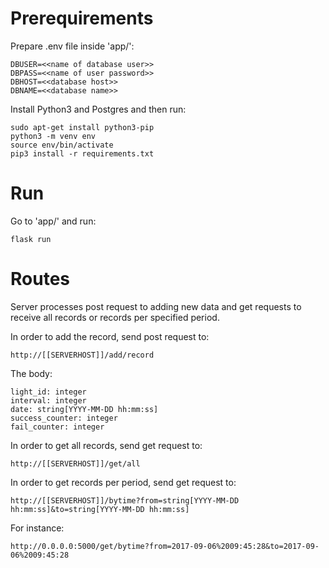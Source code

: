 # Prerequirements

Prepare .env file inside 'app/':
```
DBUSER=<<name of database user>>
DBPASS=<<name of user password>>
DBHOST=<<database host>>
DBNAME=<<database name>>
```

Install Python3 and Postgres and then run:
```
sudo apt-get install python3-pip
python3 -m venv env
source env/bin/activate
pip3 install -r requirements.txt
```

# Run

Go to 'app/' and run:

```
flask run
```

# Routes

Server processes post request to adding new data and get requests to receive all records or records per specified period.

In order to add the record, send post request to:
```
http://[[SERVERHOST]]/add/record
```

The body:

```
light_id: integer
interval: integer
date: string[YYYY-MM-DD hh:mm:ss]
success_counter: integer
fail_counter: integer
```

In order to get all records, send get request to:
```
http://[[SERVERHOST]]/get/all
```

In order to get records per period, send get request to:
```
http://[[SERVERHOST]]/bytime?from=string[YYYY-MM-DD hh:mm:ss]&to=string[YYYY-MM-DD hh:mm:ss]
```

For instance:

```
http://0.0.0.0:5000/get/bytime?from=2017-09-06%2009:45:28&to=2017-09-06%2009:45:28
```
